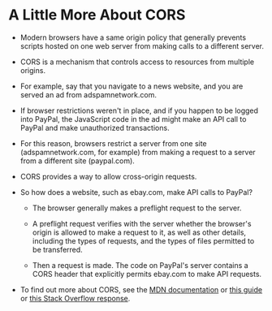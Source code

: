 # A Little More About CORS

* Modern browsers have a same origin policy that generally prevents scripts hosted on one web server from making calls to a different server.

* CORS is a mechanism that controls access to resources from multiple origins.

* For example, say that you navigate to a news website, and you are served an ad from adspamnetwork.com.

* If browser restrictions weren't in place, and if you happen to be logged into PayPal, the JavaScript code in the ad might make an API call to PayPal and make unauthorized transactions.

* For this reason, browsers restrict a server from one site (adspamnetwork.com, for example) from making a request to a server from a different site (paypal.com).

* CORS provides a way to allow cross-origin requests.

* So how does a website, such as ebay.com, make API calls to PayPal?

  * The browser generally makes a preflight request to the server.

  * A preflight request verifies with the server whether the browser's origin is allowed to make a request to it, as well as other details, including the types of requests, and the types of files permitted to be transferred.

  * Then a request is made. The code on PayPal's server contains a CORS header that explicitly permits ebay.com to make API requests.

* To find out more about CORS, see the [MDN documentation](https://developer.mozilla.org/en-US/docs/Web/HTTP/CORS) or [this guide](https://www.html5rocks.com/en/tutorials/cors/#toc-handling-a-not-so-simple-request) or [this Stack Overflow response](https://stackoverflow.com/questions/10636611/how-does-access-control-allow-origin-header-work).
